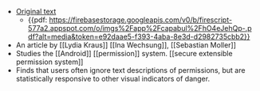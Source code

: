 - [Original text](http://www.qu.tu-berlin.de/fileadmin/fg41/publications/kraus_2014_using-statistical-information-to-communicate-android-permission-risks-to-users.pdf)
    - {{pdf: https://firebasestorage.googleapis.com/v0/b/firescript-577a2.appspot.com/o/imgs%2Fapp%2Fcapabul%2FhO4eJehQp-.pdf?alt=media&token=e92daae5-f393-4aba-8e3d-d2982735cbb2}}
- An article by [[Lydia Kraus]] [[Ina Wechsung]], [[Sebastian Moller]]
- Studies the [[Android]] [[permission]] system. [[secure extensible permission system]]
- Finds that users often ignore text descriptions of permissions, but are statistically responsive to other visual indicators of danger.
